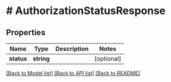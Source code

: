 # # AuthorizationStatusResponse

## Properties

Name | Type | Description | Notes
------------ | ------------- | ------------- | -------------
**status** | **string** |  | [optional]

[[Back to Model list]](../../README.md#models) [[Back to API list]](../../README.md#endpoints) [[Back to README]](../../README.md)
